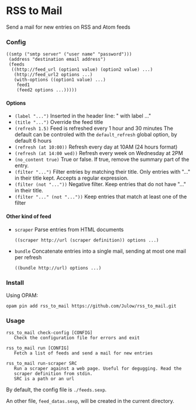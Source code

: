 # RSS to Mail

Send a mail for new entries on RSS and Atom feeds

### Config

```sexp
((smtp ("smtp server" ("user name" "password")))
 (address "destination email address")
 (feeds
  ((http://feed_url (option1 value) (option2 value) ...)
   (http://feed_url2 options ...)
   (with-options ((option1 value) ...)
    feed1
    (feed2 options ...)))))
```

#### Options

- `(label "...")` Inserted in the header line: " with label ..."
- `(title "...")` Override the feed title
- `(refresh 1.5)` Feed is refreshed every 1 hour and 30 minutes
	The default can be controled with the `default_refresh` global option, by default 6 hours
- `(refresh (at 10:00))` Refresh every day at 10AM (24 hours format)
- `(refresh (at 14:00 wed))` Refresh every week on Wednesday at 2PM
- `(no_content true)` True or false. If true, remove the summary part of the entry.
- `(filter "...")` Filter entries by matching their title.
	Only entries with "..." in their title kept. Accepts a regular expression.
- `(filter (not "..."))` Negative filter. Keep entries that do not have "..." in their title.
- `(filter "..." (not "..."))` Keep entries that match at least one of the filter

#### Other kind of feed

- `scraper` Parse entries from HTML documents

	`((scraper http://url (scraper definition)) options ...)`

- `bundle` Concatenate entries into a single mail, sending at most one mail per refresh

	`((bundle http://url) options ...)`

### Install

Using OPAM:

```shell
opam pin add rss_to_mail https://github.com/Julow/rss_to_mail.git
```

### Usage

```shell
rss_to_mail check-config [CONFIG]
   Check the configuration file for errors and exit

rss_to_mail run [CONFIG]
   Fetch a list of feeds and send a mail for new entries

rss_to_mail run-scraper SRC
   Run a scraper against a web page. Useful for degugging. Read the
   scraper definition from stdin.
   SRC is a path or an url
```

By default, the config file is `./feeds.sexp`.

An other file, `feed_datas.sexp`, will be created in the current directory.
